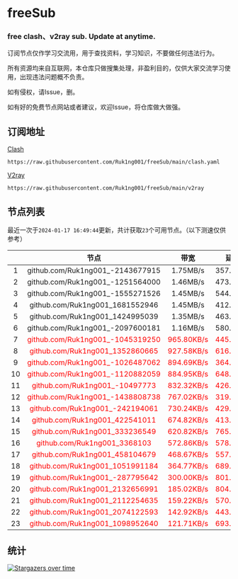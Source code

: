 # freeSub
### free clash、v2ray sub. Update at anytime.

订阅节点仅作学习交流用，用于查找资料，学习知识，不要做任何违法行为。

所有资源均来自互联网，本仓库只做搜集处理，非盈利目的，仅供大家交流学习使用，出现违法问题概不负责。

如有侵权，请Issue，删。

如有好的免费节点网站或者建议，欢迎Issue，将仓库做大做强。

## 订阅地址
[Clash](https://raw.githubusercontent.com/Ruk1ng001/freeSub/main/clash.yaml)
```
https://raw.githubusercontent.com/Ruk1ng001/freeSub/main/clash.yaml
```
[V2ray](https://raw.githubusercontent.com/Ruk1ng001/freeSub/main/v2ray)
```
https://raw.githubusercontent.com/Ruk1ng001/freeSub/main/v2ray
```

## 节点列表

最近一次于`2024-01-17 16:49:44`更新，共计获取`23`个可用节点。（以下测速仅供参考）

|  | 节点 | 带宽 | 延迟 |
|:-:|:--:|:--:|:--:|
 | 1 | github.com/Ruk1ng001_-2143677915 | 1.75MB/s | 357.00ms |
 | 2 | github.com/Ruk1ng001_-1251564000 | 1.46MB/s | 473.00ms |
 | 3 | github.com/Ruk1ng001_-1555271526 | 1.45MB/s | 544.00ms |
 | 4 | github.com/Ruk1ng001_1681552946 | 1.45MB/s | 412.00ms |
 | 5 | github.com/Ruk1ng001_1424995039 | 1.35MB/s | 463.00ms |
 | 6 | github.com/Ruk1ng001_-2097600181 | 1.16MB/s | 580.00ms |
 | 7 | <font color=red>github.com/Ruk1ng001_-1045319250</font> | <font color=red>965.80KB/s</font> | <font color=red>445.00ms</font> |
 | 8 | <font color=red>github.com/Ruk1ng001_1352860665</font> | <font color=red>927.58KB/s</font> | <font color=red>616.00ms</font> |
 | 9 | <font color=red>github.com/Ruk1ng001_-1026487062</font> | <font color=red>894.69KB/s</font> | <font color=red>364.00ms</font> |
 | 10 | <font color=red>github.com/Ruk1ng001_-1120882059</font> | <font color=red>884.95KB/s</font> | <font color=red>648.00ms</font> |
 | 11 | <font color=red>github.com/Ruk1ng001_-10497773</font> | <font color=red>832.32KB/s</font> | <font color=red>426.00ms</font> |
 | 12 | <font color=red>github.com/Ruk1ng001_-1438808738</font> | <font color=red>767.02KB/s</font> | <font color=red>319.00ms</font> |
 | 13 | <font color=red>github.com/Ruk1ng001_-242194061</font> | <font color=red>730.24KB/s</font> | <font color=red>429.00ms</font> |
 | 14 | <font color=red>github.com/Ruk1ng001_422541011</font> | <font color=red>674.82KB/s</font> | <font color=red>413.00ms</font> |
 | 15 | <font color=red>github.com/Ruk1ng001_333236549</font> | <font color=red>620.82KB/s</font> | <font color=red>765.00ms</font> |
 | 16 | <font color=red>github.com/Ruk1ng001_3368103</font> | <font color=red>572.86KB/s</font> | <font color=red>578.00ms</font> |
 | 17 | <font color=red>github.com/Ruk1ng001_458104679</font> | <font color=red>468.67KB/s</font> | <font color=red>557.00ms</font> |
 | 18 | <font color=red>github.com/Ruk1ng001_1051991184</font> | <font color=red>364.77KB/s</font> | <font color=red>689.00ms</font> |
 | 19 | <font color=red>github.com/Ruk1ng001_-287795642</font> | <font color=red>300.00KB/s</font> | <font color=red>801.00ms</font> |
 | 20 | <font color=red>github.com/Ruk1ng001_2132656991</font> | <font color=red>185.02KB/s</font> | <font color=red>804.00ms</font> |
 | 21 | <font color=red>github.com/Ruk1ng001_2112254635</font> | <font color=red>159.22KB/s</font> | <font color=red>570.00ms</font> |
 | 22 | <font color=red>github.com/Ruk1ng001_2074122593</font> | <font color=red>142.92KB/s</font> | <font color=red>443.00ms</font> |
 | 23 | <font color=red>github.com/Ruk1ng001_1098952640</font> | <font color=red>121.71KB/s</font> | <font color=red>693.00ms</font> |


## 统计

[![Stargazers over time](https://starchart.cc/Ruk1ng001/freeSub.svg)](https://starchart.cc/Ruk1ng001/freeSub)